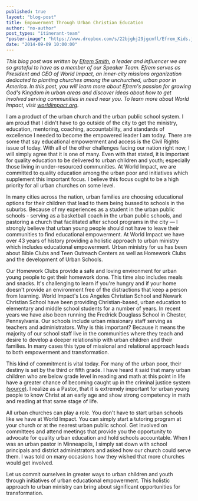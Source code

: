 ```yaml
---
published: true
layout: "blog-post"
title: Empowerment Through Urban Christian Education
author: "no-author"
post_types: "itinerant-team"
"poster-image": "https://www.dropbox.com/s/22bjghj29jgcmfl/Efrem_Kids.jpg?dl=0"
date: "2014-09-09 10:00:00"
---
```


*This blog post was written by <a href="http://www.kbm.org/speakers/efrem-smith/" target="_blank">Efrem Smith</a>, a leader and influencer we are so grateful to have as a member of our Speaker Team.  Efrem serves as President and CEO of World Impact, an inner-city missions organization dedicated to planting churches among the unchurched, urban poor in America.  In this post, you will learn more about Efrem's passion for growing God's Kingdom in urban areas and discover ideas about how to get involved serving communities in need near you.  To learn more about World Impact, visit <a href="http://worldimpact.org/" target="_blank">worldimpact.org</a>.*

I am a product of the urban church and the urban public school system. I am proud that I didn't have to go outside of the city to get the ministry, education, mentoring, coaching, accountability, and standards of excellence I needed to become the empowered leader I am today. There are some that say educational empowerment and access is the Civil Rights issue of today. With all of the other challenges facing our nation right now, I will simply agree that it is one of many. Even with that stated, it is important for quality education to be delivered to urban children and youth; especially those living in under-resourced communities. At World Impact, we are committed to quality education among the urban poor and initiatives which supplement this important focus. I believe this focus ought to be a high priority for all urban churches on some level.
 
In many cities across the nation, urban families are choosing educational options for their children that lead to them being bussed to schools in the suburbs. Because of my experiences as a student in the urban public schools - serving as a basketball coach in the urban public schools, and pastoring a church that facilitated after school programs in the city — I strongly believe that urban young people should not have to leave their communities to find educational empowerment. At World Impact we have over 43 years of history providing a holistic approach to urban ministry which includes educational empowerment. Urban ministry for us has been about Bible Clubs and Teen Outreach Centers as well as Homework Clubs and the development of Urban Schools.

Our Homework Clubs provide a safe and loving environment for urban young people to get their homework done. This time also includes meals and snacks. It's challenging to learn if you're hungry and if your home doesn't provide an environment free of the distractions that keep a person from learning. World Impact's Los Angeles Christian School and Newark Christian School have been providing Christian-based, urban education to elementary and middle school students for a number of years. In recent years we have also been running the Fredrick Douglass School in Chester, Pennsylvania. Our schools include urban missionary staff serving as teachers and administrators. Why is this important? Because it means the majority of our school staff live in the communities where they teach and desire to develop a deeper relationship with urban children and their families. In many cases this type of missional and relational approach leads to both empowerment and transformation.

This kind of commitment is vital today. For many of the urban poor, their destiny is set by the third or fifth grade. I have heard it said that many urban children who are below grade level in reading and math at this point in life have a greater chance of becoming caught up in the criminal justice system <a href="http://www.begintoread.com/research/literacystatistics.html" target="_blank">(source)</a>. I realize as a Pastor, that it is extremely important for urban young people to know Christ at an early age and show strong competency in math and reading at that same stage of life.

All urban churches can play a role. You don't have to start urban schools like we have at World Impact. You can simply start a tutoring program at your church or at the nearest urban public school. Get involved on committees and attend meetings that provide you the opportunity to advocate for quality urban education and hold schools accountable. When I was an urban pastor in Minneapolis, I simply sat down with school principals and district administrators and asked how our church could serve them. I was told on many occasions how they wished that more churches would get involved.

Let us commit ourselves in greater ways to urban children and youth through initiatives of urban educational empowerment. This holistic approach to urban ministry can bring about significant opportunities for transformation.